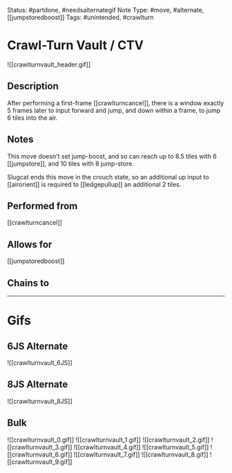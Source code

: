 Status: #partdone, #needsalternategif 
Note Type: #move, #alternate, [[jumpstoredboost]]
Tags: #unintended, #crawlturn 

# Crawl-Turn Vault / CTV
![[crawlturnvault_header.gif]]
## Description
After performing a first-frame [[crawlturncancel]], there is a window exactly 5 frames later to input forward and jump, and down within a frame, to jump 6 tiles into the air.

## Notes
This move doesn't set jump-boost, and so can reach up to 8.5 tiles with 6 [[jumpstore]], and 10 tiles with 8 jump-store.

Slugcat ends this move in the crouch state, so an additional up input to [[airorient]] is required to [[ledgepullup]] an additional 2 tiles.

## Performed from
[[crawlturncancel]]

## Allows for
[[jumpstoredboost]]

## Chains to


___
# Gifs
## 6JS Alternate
![[crawlturnvault_6JS]]
## 8JS Alternate
![[crawlturnvault_8JS]]
## Bulk
![[crawlturnvault_0.gif]]
![[crawlturnvault_1.gif]]
![[crawlturnvault_2.gif]]
![[crawlturnvault_3.gif]]
![[crawlturnvault_4.gif]]
![[crawlturnvault_5.gif]]
![[crawlturnvault_6.gif]]
![[crawlturnvault_7.gif]]
![[crawlturnvault_8.gif]]
![[crawlturnvault_9.gif]]
